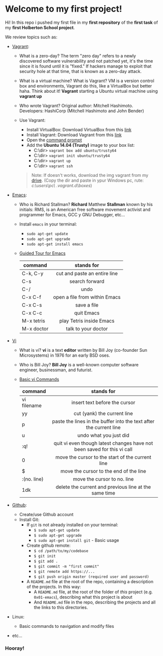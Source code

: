 # Welcome to my first project!

Hi! In this repo i pushed my first file in my **first repository** of the **first task** of my **first Holberton School project**.

We review topics such as:
-   [Vagrant](https://github.com/02KellyV/holbertonschool-zero_day/tree/master/0x00-vagrant):
	- What is a zero-day?
	The term "zero day" refers to a newly discovered software vulnerability and not patched yet, it's the time since it is found until it is "fixed." If hackers manage to exploit that security hole at that time, that is known as a zero-day attack.
	
	- What is a virtual machine? What is Vagrant?
	VM is a version control box and environments, Vagrant do this, like a VirtualBox but better haha. Think about it! 
	**Vagrant** starting a Ubuntu virtual machine using **vagrant up**

	- Who wrote Vagrant?
	Original author: Mitchell Hashimoto. 
	Developers: HashiCorp (Mitchell Hashimoto and John Bender)
	- Use Vagrant:
		- Install VirtualBox: Download VirtualBox from this [link](https://intranet.hbtn.io/rltoken/Z2roTuyhhdPF0CnohrZQIw "link")
		- Install Vagrant: Download Vagrant from this [link](https://intranet.hbtn.io/rltoken/0WSgWVLsNmTFDTgwy1Xg1Q "link")
		- Open the [command prompt](https://intranet.hbtn.io/rltoken/O6EMH3CGZ2Cm2ApusfVHqg "command prompt")
		- Add the **Ubuntu 14.04 (Trusty)** image to your box list:
			- C:\dir> `vagrant box add ubuntu/trusty64`
			- C:\dir> `vagrant init ubuntu/trusty64`
			- C:\dir> `vagrant up`
			- C:\dir> `vagrant ssh`
		> Note: If doesn't works, download the img vagrant from my [drive](https://drive.google.com/open?id=1PL7lkYJn-PcN72C4rpd0kBKUSC83LbM7). (Copy the dir and paste in ypur Windows pc, rute: _c:\users\pc\ .vagrant.d\boxes_)

- [Emacs](https://github.com/02KellyV/holbertonschool-zero_day/tree/master/0x01-emacs):
	- Who is Richard Stallman?
	**Richard** Matthew **Stallman** known by his initials: RMS, is an American free software movement activist and programmer for Emacs, GCC y GNU Debugger, etc... 
	- Install `emacs` in your terminal:
		- `sudo apt-get update`
		- `sudo apt-get upgrade`
		- `sudo apt-get install emacs`

	-  [Guided Tour for Emacs](https://www.gnu.org/software/emacs/tour/)

		|    command | stands for |
		|---------------|:------------:|
		|    C-k, C-y |  cut and paste an entire line |
		|    C-s |  search forward |
		|    C-/ |  undo |
		|    C-x C-f |  open a file from within Emacs |
		|    C-x C-s |  save a file |
		|    C-x C-c |  quit Emacs |
		|    M-x tetris |  play Tetris inside Emacs |
		|    M-x doctor |  talk to your doctor |

- [Vi](https://github.com/02KellyV/holbertonschool-zero_day/tree/master/0x02-vi)
	- What is vi? 
	**vi** is a text **editor** written by Bill Joy (co-founder Sun Microsystems) in 1976 for an early BSD oses.
	
	- Who is Bill Joy?
	**Bill Joy** is a well-known computer software engineer, businessman, and futurist. 
	- [Basic vi Commands](https://intranet.hbtn.io/rltoken/TvhnXN1GAP7Et5OSuceGqw "Basic vi Commands")
	
		|    command | stands for |
		|---------------|:------------:|
		|    vi filename |  insert text before the cursor |
		|    yy |  cut (yank) the current line |
		|    p |  paste the lines in the buffer into the text after the current line |
		|    u |  undo what you just did |
		|    :q!<Return> |  quit vi even though latest changes have not been saved for this vi call |
		|    0 |  move the cursor to the start of the current line |
		|    $ |  move the cursor to the end of the line |
		|    :(no. line) |  move the cursor to no. line  |
		|   1dk | delete the current and previous line at the same time |

- [Github](https://github.com/02KellyV/holbertonschool-zero_day/tree/master/0x03-git):
    
    -   Create/use Github account
    -   Install Git:
        -   If `git` is not already installed on your terminal: 
	        - `$ sudo apt-get update` 
	        - `$ sudo apt-get upgrade` 
	        - `$ sudo apt-get install git`
       - Basic usage
	       - Create github remote: 
		        - `$ cd /path/to/my/codebase` 
		        - `$ git init` 
		        - `$ git add .`
		        - `$ git commit -m "first commit"`
		        - `$ git remote add https://...`
		        - `$ git push origin master (required user and password)`
        - A `README.md` file at the root of the repo, containing a description of the projects. In this way:
	        - A `README.md` file, at the root of the folder of _this_ project (e.g. `0x01-emacs`), describing what this project is about
	        - And `README.md` file in the repo, describing the projects and all the links to this directories.

-   Linux:
    -   Basic commands to navigation and modify files
-   etc...    

### Hooray!

